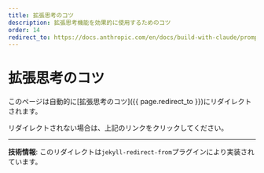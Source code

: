 ```yaml
---
title: 拡張思考のコツ
description: 拡張思考機能を効果的に使用するためのコツ
order: 14
redirect_to: https://docs.anthropic.com/en/docs/build-with-claude/prompt-engineering/extended-thinking-tips.md
---
```


<!-- このページはJekyllのリダイレクトプラグインにより自動的にリダイレクトされます -->

# 拡張思考のコツ

このページは自動的に[拡張思考のコツ]({{ page.redirect_to }})にリダイレクトされます。

リダイレクトされない場合は、上記のリンクをクリックしてください。

---

**技術情報**: このリダイレクトは`jekyll-redirect-from`プラグインにより実装されています。
